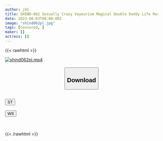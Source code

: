 ```yaml
---
author: j91
title: SHIND-062 Sexually Crazy Voyeurism Magical Double Daddy Life Record #9・10
date: 2023-08-03T00:00:00Z
image: "shind062pl.jpg"
tags: [Censored, ]
maker: []
actress: []
---
```



{{< rawhtml >}}

<div class="video" data-videoid="xmvL2WXzGBswwp">
    <a href="javascript:;">
        <img src="https://my.j91.asia/posts/shind062pl/shind062pl.jpg" width="WIDTH" height="HEIGHT" alt="shind062pl.mp4" loading="lazy">
    </a>
</div>

<script type="text/javascript" src="https://j91.asia/asset/on-demand-st.js"></script>

<br>
  <link rel="stylesheet" href="https://j91.asia/asset/bs5.css">
  
  <center>
  <button class="btn btn-primary" type="button" data-bs-toggle="collapse" data-bs-target=".multi-collapse" aria-expanded="false" aria-controls="multiCollapseExample1 multiCollapseExample2"><h2>Download</h2></button></center>
</p>
<div class="row">
  <div class="col">
    <div class="collapse multi-collapse" id="multiCollapseExample1">
      <div class="card card-body">
	      	      <br>
<div class="buttons">  
<a href="https://streamtape.to/v/xmvL2WXzGBswwp"><button class="btn-hover color-3"><i class="fa fa-download"></i> ST</button></a></div>
    </div>
  </div>
</div>
  <div class="col">
    <div class="collapse multi-collapse" id="multiCollapseExample2">
      <div class="card card-body">
	      <br>
<div class="buttons">
    <a href="https://wolfstream.tv/wo545ed2uc3f"><button class="btn-hover color-9"><i class="fa fa-download"></i> WS</button></a></div>
<br><br>
      </div>
    </div>
  </div>
</div>

{{< /rawhtml >}}